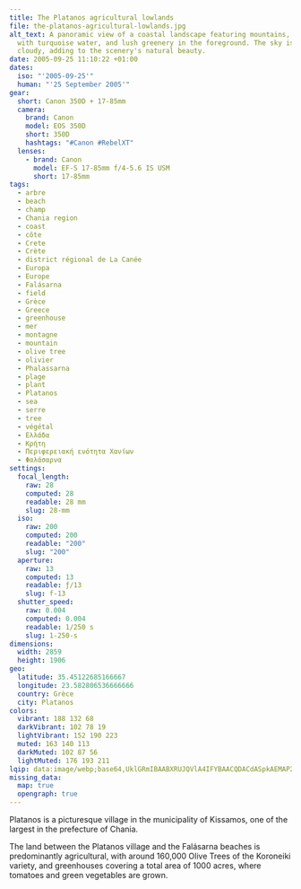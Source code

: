 ```yaml
---
title: The Platanos agricultural lowlands
file: the-platanos-agricultural-lowlands.jpg
alt_text: A panoramic view of a coastal landscape featuring mountains, a bay
  with turquoise water, and lush greenery in the foreground. The sky is partly
  cloudy, adding to the scenery's natural beauty.
date: 2005-09-25 11:10:22 +01:00
dates:
  iso: "'2005-09-25'"
  human: "'25 September 2005'"
gear:
  short: Canon 350D + 17-85mm
  camera:
    brand: Canon
    model: EOS 350D
    short: 350D
    hashtags: "#Canon #RebelXT"
  lenses:
    - brand: Canon
      model: EF-S 17-85mm f/4-5.6 IS USM
      short: 17-85mm
tags:
  - arbre
  - beach
  - champ
  - Chania region
  - coast
  - côte
  - Crete
  - Crète
  - district régional de La Canée
  - Europa
  - Europe
  - Falásarna
  - field
  - Grèce
  - Greece
  - greenhouse
  - mer
  - montagne
  - mountain
  - olive tree
  - olivier
  - Phalassarna
  - plage
  - plant
  - Platanos
  - sea
  - serre
  - tree
  - végétal
  - Ελλάδα
  - Κρήτη
  - Περιφερειακή ενότητα Χανίων
  - Φαλάσαρνα
settings:
  focal_length:
    raw: 28
    computed: 28
    readable: 28 mm
    slug: 28-mm
  iso:
    raw: 200
    computed: 200
    readable: "200"
    slug: "200"
  aperture:
    raw: 13
    computed: 13
    readable: ƒ/13
    slug: f-13
  shutter_speed:
    raw: 0.004
    computed: 0.004
    readable: 1/250 s
    slug: 1-250-s
dimensions:
  width: 2859
  height: 1906
geo:
  latitude: 35.45122685166667
  longitude: 23.582806536666666
  country: Grèce
  city: Platanos
colors:
  vibrant: 188 132 68
  darkVibrant: 102 78 19
  lightVibrant: 152 190 223
  muted: 163 140 113
  darkMuted: 102 87 56
  lightMuted: 176 193 211
lqip: data:image/webp;base64,UklGRmIBAABXRUJQVlA4IFYBAACQDACdASpkAEMAP22kw1i/rLAlMlWbu/AtiWNs9LANtvE2ulxaZHrrTy53IhMf+JQzaLymrvY+2igu8R7lx6Nd7p0RwGowgbUbp7AEs4ZW+yDWA0lhqEIdoiknb1vnWQ1Bu7SFo73pHlveXI6QAP7ggZ8sQarIdL960WQHZ+nkRejmrFYBif21QjPlib5/Gd3OroFS8D/vhjFpS16LkTCRXwRe8cmcbQZYPbNLRElqhkzRS2++KPogtq823sqYG3Av7H9y/TRSnMyg2XLnP8apw/SFmOcSmp9FQ5e9f/GilP7nTVz+FZhkQVWtMc01uf9QS9aZVq07+Lx7dpUmHVp2nJdT/2O6gzLog/gZeUBj3C9sclbmEQ98Hd9kQAEKucWB/gHc7xzFeo/Sm6cuuU5ZaObI55TWQcoohxQXdBynm/uUFnlg94TeoH2UBOsFT7FRQuaBgAA=
missing_data:
  map: true
  opengraph: true
---
```


Platanos is a picturesque village in the municipality of Kissamos, one of the largest in the prefecture of Chania.

The land between the Platanos village and the Falásarna beaches is predominantly agricultural, with around 160,000 Olive Trees of the Koroneiki variety, and greenhouses covering a total area of 1000 acres, where tomatoes and green vegetables are grown.
